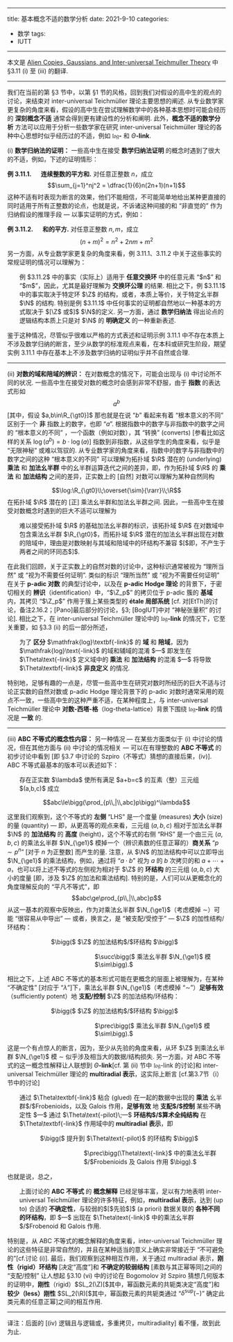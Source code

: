 
---
title: 基本概念不适的数学分析
date: 2021-9-10
categories:
  - 数学
tags:
  - IUTT
---

本文是 [Alien Copies, Gaussians, and Inter-universal Teichmuller Theory](http://www.kurims.kyoto-u.ac.jp/~motizuki/Alien%20Copies,%20Gaussians,%20and%20Inter-universal%20Teichmuller%20Theory.pdf) 中 §3.11 $\text{(i)}$ 至 $\text{(iii)}$ 的翻译.

---

我们在当前的第 §3 节中，以第 §1 节的风格，回到我们对假设的高中生的观点的讨论，来结束对 inter-universal Teichmüller 理论主要思想的阐述. 从专业数学家更复杂的角度来看，假设的高中生在尝试理解数学中的各种基本思想时可能会经历的 **深刻概念不适** 通常会得到更有建设性的分析和阐明. 此外，**概念不适的数学分析** 方法可以应用于分析一些数学家在研究 inter-universal Teichmüller 理论的各种中心思想时似乎经历过的不适，例如 $\mathfrak{log}\textbf{-}$ 和 $\Theta\textbf{-link}$.

$\text{(i)}$ **数学归纳法的证明：** 一些高中生在接受 **数学归纳法证明** 的概念时遇到了很大的不适，例如，下述的证明情形：

**例 3.11.1.** &emsp; **连续整数的平方和.** 对任意正整数 $n$，成立 $$\sum_{j=1}^nj^2 = \dfrac{1}{6}n(2n+1)(n+1)$$ 这种不适有时表现为断言的效果，他们不能相信，不可能简单地给出某种更直接的同时适用于所有正整数的论点，也就是说，不诉诸这种间接的和 “非直觉的” 作为归纳假设的推理手段 $—$ 以事实证明的方式，例如：

**例 3.11.2.** &emsp; **和的平方.** 对任意正整数 $n,m$，成立 $$(n+m)^2=n^2+2nm+m^2$$ 另一方面，从专业数学家更复杂的角度来看，例 $3.11.1$、$3.11.2$ 中关于这些事实的常规证明的情况可以理解为：
<p style="margin-left:2em;"> 
例 $3.11.2$ 中的事实（实际上）适用于 <b>任意交换环</b> 中的任意元素 “$n$” 和 “$m$”，因此，尤其是最好理解为 <b>交换环公理</b> 的结果. 相比之下，例 $3.11.1$ 中的事实取决于特定环 $\Z$ 的结构，或者，本质上等价，关于特定幺半群 $\N$ 的结构. 特别是例 $3.11.1$ 中任何事实的证明都自然地以一种基本的方式取决于 $[\Z$ 或$]$ $\N$的定义. 另一方面，通过 <b>数学归纳法</b> 得出论点的逻辑结构本质上只是对 $\N$ 的 <b>明确定义</b> 的一种重新表述.
</p>

鉴于这种情况，尽管似乎很难以严格的方式表述和证明示例 $3.11.1$ 中不存在本质上不涉及数学归纳的断言，至少从数学的标准观点来看，在本科或研究生阶段，期望实例 $3.11.1$ 中存在基本上不涉及数学归纳的证明似乎并不自然或合理.

---

$\text{(ii)}$ **对数的域和陪域的辨识：** 在对数概念的情况下，可能会出现与 $\text{(i)}$ 中讨论所不同的状况. 一些高中生在接受对数的概念时会感到非常不舒服，由于 **指数** 的表达式形如 $$a^b$$ 
$[$其中，假设 $a,b\in\R_{\gt0}]$ 那也就是在说 “$b$” 看起来有着 “根本意义的不同” 区别于一个 **非** 指数上的数字，也即 “$a$”. 根据指数中的数字与非指数中的数字之间的 “根本意义的不同” ，一个函数（例如对数），其 “转换” (converts) $[$参看比如这样的关系 $\log(a^b)=b\cdot\log(a)]$ 指数到非指数，从这些学生的角度来看，似乎是 “无限神秘” 或难以驾驭的. 从专业数学家的角度来看，指数中的数字与非指数中的数字之间的这种 “根本意义的不同” 可以理解为拓扑域 $\R$ 潜在的 (underlying) **乘法** 和 **加法幺半群** 中的幺半群运算迭代之间的差异，即，作为拓扑域 $\R$ 的 **乘法** 和 **加法结构** 之间的差异，正实数上的 $[$自然$]$ 对数可以理解为某种自然同构 

$$\log:\R_{\gt0}\\;\overset{\sim}{\rarr}\\;\R$$ 
在拓扑域 $\R$ 潜在的 $[$正$]$ 乘法幺半群和加法幺半群之间. 因此，一些高中生在接受对数概念时遇到的巨大不适可以理解为
<p style="margin-left:2em;">
难以接受拓扑域 $\R$ 的基础加法幺半群的标识，该拓扑域 $\R$ 在对数域中包含乘法幺半群 $\R_{\gt0}$，而拓扑域 $\R$ 潜在的加法幺半群出现在对数的陪域中，理由是对数映射与其域和陪域中的环结构不兼容 $[$即，不产生于两者之间的环同态$]$.
</p>

在此我们回顾，关于正实数上的自然对数的讨论中，这种标识通常被视为 “理所当然” 或 “视为不需要任何证明”. 类似的标识 “理所当然” 或 “视为不需要任何证明” 在关于 **p-adic 对数** 的典型讨论中，以及在 **p-adic Hodge 理论** 的背景下，于密切相关的 **辨识**（identification）中，“$\Z_p$” 的拷贝位于 p-adic 簇的 **基域** 内，其拷贝 “$\Z_p$” 作用于簇上某些类型的 **étale 局部系统** $[$cf. 对[EtTh]的讨论，备注2.16.2；[Pano]最后部分的讨论，§3; [BogIUT]中对 “神秘张量积” 的讨论$]$. 相比之下，在 inter-universal Teichmüller 理论中的 $\mathfrak{log}\textbf{-link}$ 的情况下，它至关重要，如 §3.3 $(\text{ii})$ 的后一部分所述，

<p style="margin-left:2em;">
为了 <b>区分</b> $\mathfrak{log}\textbf{-link}$ 的 <b>域</b> 和 <b>陪域</b>，因为 $\mathfrak{log}\text{-link}$ 的域和辅域的混淆 $—$ 即发生在 $\Theta\text{-link}$ 定义域中的 <b>乘法</b> 和 <b>加法结构</b> 的混淆 $—$ 将导致 $\Theta\textbf{-link}$ <b>非良定义</b> 的情况.
</p>

特别地，足够有趣的一点是，尽管一些高中生在研究对数时所经历的巨大不适与讨论正实数的自然对数或 p-adic Hodge 理论背景下的 p-adic 对数时通常采用的观点不一致，一些高中生的这种严重不适，在某种程度上，与 inter-universal Teichmüller 理论中 **对数-西塔-格**（log-theta-lattice）背景下围绕 $\mathfrak{log}\textbf{-link}$ 的情况是 **一致** 的.

---

$\text{(iii)}$ **ABC 不等式的概念性内容：**
另一种情况 $—$ 在某些方面类似于 $\text{(i)}$ 中讨论的情况，但在其他方面与 $\text{(ii)}$ 中讨论的情况相关 $—$ 可以在有理整数的 **ABC 不等式** 的初步讨论中看到 $[$即 §3.7 中讨论的 Szpiro（不等式）猜想的直接后果，$\text{(iv)}]$. ABC 不等式最基本的版本可以表述如下：

<p style="margin-left:2em;">
存在正实数 $\lambda$ 使所有满足 $a+b=c$ 的互素（整）三元组 $(a,b,c)$ 成立
</p>

$$abc\le\bigg(\prod_{p\\,|\\,abc}p\bigg)^\lambda$$

这里我们观察到，这个不等式的 **左侧** “LHS” 是一个度量 (measures) **大小** (size) 的量 (quantity) $—$ 即，从更高等的观点来看，三元组 $(a,b,c)$ 相对于加法幺半群 $\N$ 的 **加法结构** 的 **高度** (height)，这个不等式的右侧 “RHS” 是一个由三元 $(a,b,c)$ 的乘法幺半群 $\N_{\ge1}$ 模掉一个（辨识素数的任意正幂的）**商关系** “$p\sim p^n$” [对于 $n$ 为正整数] 而产生的量. 注意，从 $\N$ 的加法结构中可以立即导出 $\N_{\ge1}$ 的乘法结构，例如，通过将 “$a\cdot b$” 视为 $a$ 的 $b$ 次拷贝的和 $a+\cdots+a$，也可以将上述不等式的左侧视为相对于 $\Z$ 的 **环结构** 的三元组 $(a,b,c)$ 大小的度量 [即，涉及 $\Z$ 的加法和乘法结构]. 特别的是，人们可以从更概念化的角度理解反向的 “平凡不等式”，即
$$abc\ge\prod_{p\\,|\\,abc}p$$ 从这一基本的观察中反映出，作为对乘法幺半群 $\N_{\ge1}$（考虑模掉 $\sim$）可能 “很容易从中导出” $—$ 或者，换言之，是 “被支配$/$受控于” $—$ $\Z$ 的加性结构$/$环结构：

<p style="margin-left:20%;">
$\bigg($ $\Z$ 的加法结构$/$环结构 $\bigg)$ <br>
<p style="margin-left:40%;">$\succ\bigg($ 乘法幺半群 $\N_{\ge1}$ 模 $\sim\bigg).$</p>
</p>

相比之下，上述 ABC 不等式的基本形式可能在更概念的层面上被理解为，在某种 “不确定性” $[$对应于 “$λ$”$]$下，乘法幺半群 $\N_{\ge1}$（考虑模掉 “$\sim$”）**足够有效**（sufficiently potent）地 **支配$/$控制** $\Z$ 的加法结构$/$环结构：

<p style="margin-left:20%;">
$\bigg($ $\Z$ 的加法结构$/$环结构 $\bigg)$ <br>
<p style="margin-left:40%;">$\prec\bigg($ 乘法幺半群 $\N_{\ge1}$ 模 $\sim\bigg).$</p>
</p>

这是一个有点惊人的断言，因为，至少从先验的角度来看，从环 $\Z$ 到乘法幺半群 $\N_{\ge1}$ 模 $\sim$ 似乎涉及相当大的数据$/$结构损失. 另一方面，对 ABC 不等式的这一概念性解释让人联想到 $\Theta\textbf{-link}[$cf. 第 $\text{(ii)}$ 节中 $\mathfrak{log}\text{-link}$ 的讨论$]$和 inter-universal Teichmüller 理论的 **multiradial 表示**，这实际上断言 $[$cf.第3.7节（i）节中的讨论$]$

<p style="margin-left:2em;">
通过 $\Theta\textbf{-link}$ 粘合 (glued) 在一起的数据中出现的 <b>乘法</b> 幺半群$/$Frobenioids，以及 Galois 作用，<b>足够有效</b> 地 <b>支配$/$控制</b> 某些不确定性 $—$ 通过 $\Theta\text{-pilot}\;—$ <b>环结构$/$算术全纯结构</b> 在 $\Theta\textbf{-link}$ 作用域中的 <b>multiradial 表示</b>，即
</p>

<p style="margin-left:15%;">
$\bigg($ 提升到 $\Theta\text{-pilot}$ 的环结构 $\bigg)$ <br>
<p style="margin-left:35%;">$\prec\bigg(\Theta\text{-link}$ 中的乘法幺半群$/$Frobenioids 及 Galois 作用 $\bigg).$</p>

也就是说，总之，
<p style="margin-left:2em;">
上面讨论的 <b>ABC 不等式 </b> 的 <b>概念解释</b> 已经足够丰富，足以有力地表明 inter-universal Teichmüller 理论的许多特征，例如，<b>multiradial 表示</b>，达到 (up to) 合适的 <b>不确定性</b>，与较弱的$[$先验$]$ (a priori) 数据关联的 <b>各种不同的环结构</b>，即 $—$ 出现在 $\Theta\text{-link}$ 中的乘法幺半群$/$Frobenoid 和 Galois 作用.
</p>

特别是，从 ABC 不等式的概念解释的角度来看，inter-universal Teichmüller 理论的这些特征是非常自然的，并且在某种适当的意义上确实非常接近于 “不可避免的”$[$cf.讨论 $\text{(i)}]$. 最后，我们观察到这种相互作用，关于通过 multiradial 表示，**刚性（rigid）环结构** $[$决定“高度”$]$和 **不确定的较弱结构** $[$素数与其正幂等同$]$之间的 “支配$/$控制” 让人想起 §3.10 $\text{(vi)}$ 中的讨论在 Bogomolov 对 Szpiro 猜想几何版本的证明中，**刚性**（rigid）$SL_2(\Z)[$其中，幂函数元素的共轭类决定“高度”$]$和 **较少（less）刚性** $SL_2(\R)[$其中，幂函数元素的共轭类通过 “$δ^\text{sup}(-)$” 确定此类元素的任意正幂$]$之间的相互作用.

---

译注：后面的 $[\text{(iv)}$ 逻辑且与逻辑或，多重拷贝，multiradiality$]$ 看不懂，故到此为止.

